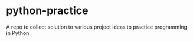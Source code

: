 # python-practice
A repo to collect solution to various project ideas to practice programming in Python
